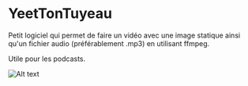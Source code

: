 # YeetTonTuyeau

Petit logiciel qui permet de faire un vidéo avec une image statique ainsi qu'un fichier audio (préférablement .mp3) en utilisant ffmpeg.

Utile pour les podcasts.

![Alt text](https://i.imgur.com/0c7J1BB.png "Screenshot")
